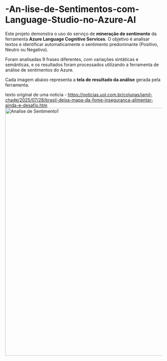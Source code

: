 # -An-lise-de-Sentimentos-com-Language-Studio-no-Azure-AI

Este projeto demonstra o uso do serviço de **mineração de sentimento** da ferramenta **Azure Language Cognitive Services**. O objetivo é analisar textos e identificar automaticamente o sentimento predominante (Positivo, Neutro ou Negativo).

Foram analisadas 9 frases diferentes, com variações sintáticas e semânticas, e os resultados foram processados utilizando a ferramenta de análise de sentimentos do Azure.

Cada imagem abaixo representa a **tela de resultado da análise** gerada pela ferramenta.

texto original de uma noticia - https://noticias.uol.com.br/colunas/jamil-chade/2025/07/28/brasil-deixa-mapa-da-fome-inseguranca-alimentar-ainda-e-desafio.htm
<img width="1118" height="793" alt="Analise de Sentimento1" src="https://github.com/user-attachments/assets/13b25310-ab7c-4a63-911a-6a3b9c78dd99" />


